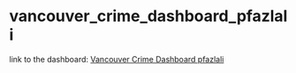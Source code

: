 # vancouver_crime_dashboard_pfazlali

link to the dashboard: [Vancouver Crime Dashboard pfazlali](https://dsci532-2022-ia2-pfazlali.herokuapp.com/)
